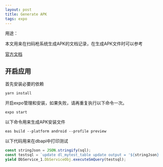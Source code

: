 ```yaml
---
layout: post
title: Generate APK
tags: expo
---
```

用途：

本文用来在扫码枪系统生成APK的文档记录，在生成APK文件时可以参考

[官方文档](https://git-scm.com/docs/git-checkout)

## 开启应用
首先安装必要的依赖
```shell
yarn install
```
开启expo管理和安装，如果失败，请再重复执行以下命令一次。
```shell
expo start
```
以下命令用来生成APK安装文件
```shell
eas build --platform android --profile preview
```
以下代码用来在dbapi中打印测试
```js
const stringJson = JSON.stringify(sql);
const testsql = `update dl_mytest_table update output = '${stringJson}' where id=1988219`;
yield DbService_1.DbServiceObj.executeSmQuery(testsql);
```